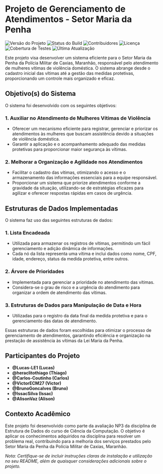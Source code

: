 # Projeto de Gerenciamento de Atendimentos - Setor Maria da Penha
![Versão do Projeto](https://img.shields.io/badge/Vers%C3%A3o-1.0-brightgreen)
![Status do Build](https://img.shields.io/badge/Build-Passando-success)
![Contribuidores](https://img.shields.io/badge/Contribuidores-10-blue)
![Licença](https://img.shields.io/badge/Licen%C3%A7a-MIT-orange)
![Cobertura de Testes](https://img.shields.io/badge/Cobertura%20de%20Testes-80%25-yellow)
![Última Atualização](https://img.shields.io/badge/%C3%9Altima%20Atualiza%C3%A7%C3%A3o-Dezembro%202023-blueviolet)

Este projeto visa desenvolver um sistema eficiente para o Setor Maria da Penha da Polícia Militar de Caxias, Maranhão, responsável pelo atendimento de mulheres vítimas de violência doméstica. O sistema abrange desde o cadastro inicial das vítimas até a gestão das medidas protetivas, proporcionando um controle mais organizado e eficaz.

## Objetivo(s) do Sistema

O sistema foi desenvolvido com os seguintes objetivos:

### 1. Auxiliar no Atendimento de Mulheres Vítimas de Violência
- Oferecer um mecanismo eficiente para registrar, gerenciar e priorizar os atendimentos às mulheres que buscam assistência devido a situações de violência doméstica.
- Garantir a aplicação e o acompanhamento adequado das medidas protetivas para proporcionar maior segurança às vítimas.

### 2. Melhorar a Organização e Agilidade nos Atendimentos
- Facilitar o cadastro das vítimas, otimizando o acesso e o armazenamento das informações essenciais para a equipe responsável.
- Proporcionar um sistema que priorize atendimentos conforme a gravidade da situação, utilizando-se de estratégias eficazes para agilizar e oferecer respostas rápidas em casos de urgência.

## Estruturas de Dados Implementadas

O sistema faz uso das seguintes estruturas de dados:

### 1. Lista Encadeada
- Utilizada para armazenar os registros de vítimas, permitindo um fácil gerenciamento e adição dinâmica de informações.
- Cada nó da lista representa uma vítima e inclui dados como nome, CPF, idade, endereço, status da medida protetiva, entre outros.

### 2. Árvore de Prioridades
- Implementada para gerenciar a prioridade no atendimento das vítimas.
- Considera-se o grau de risco e a urgência do atendimento para organizar a ordem de atendimento das vítimas.

### 3. Estruturas de Dados para Manipulação de Data e Hora
- Utilizadas para o registro da data final da medida protetiva e para o gerenciamento das datas de atendimento.

Essas estruturas de dados foram escolhidas para otimizar o processo de gerenciamento de atendimentos, garantindo eficiência e organização na prestação de assistência às vítimas da Lei Maria da Penha.

## Participantes do Projeto
- **@Lucas-LE1 (Lucas)**
- **@heraclitothiago (Thiago)**
- **@Carlos-Coutinho (Carlos)**
- **@VictorECM27 (Victor)**
- **@BrunoGoncalves (Bruno)**
- **@IssacSilva (Issac)**
- **@AlisonVaz (Alison)**

## Contexto Acadêmico

Este projeto foi desenvolvido como parte da avaliação NP3 da disciplina de Estrutura de Dados do curso de Ciência da Computação. O objetivo é aplicar os conhecimentos adquiridos na disciplina para resolver um problema real, contribuindo para a melhoria dos serviços prestados pelo Setor Maria da Penha da Polícia Militar de Caxias, Maranhão.

*Nota: Certifique-se de incluir instruções claras de instalação e utilização no seu README, além de quaisquer considerações adicionais sobre o projeto.*
